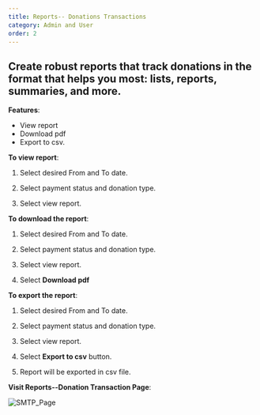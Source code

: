 ```yaml
---
title: Reports-- Donations Transactions
category: Admin and User
order: 2
---
```

 ## Create robust reports that track donations in the format that helps you most:  lists, reports, summaries, and more. 

 **Features**: 

 * View report 
 * Download pdf 
 * Export to csv. 

 **To view report**: 

 1. Select desired From and To date. 

 2. Select payment status and donation type. 

 3. Select view report. 

 **To download the report**: 

 1. Select desired From and To date. 

 2. Select payment status and donation type. 

 3. Select view report. 

 4. Select **Download pdf** 

 **To export the report**: 

 1. Select desired From and To date. 

 2. Select payment status and donation type. 

 3. Select view report. 

 4. Select **Export to csv** button. 

 5. Report will be exported in csv file.

 **Visit Reports--Donation Transaction Page**:

 ![SMTP_Page](..\..\images\Reports_DonationTransactions.png)